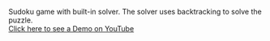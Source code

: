 Sudoku game with built-in solver. The solver uses backtracking to solve the puzzle. <br>
<a href = "https://youtu.be/aN0Qx1vYW2Q target = _blank">Click here to see a Demo on YouTube</a>
<img scr = "picture/demo.png">
